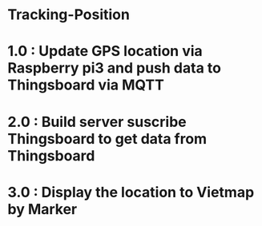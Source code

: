 # Tracking-Position
# 1.0 : Update GPS location via Raspberry pi3 and push data to Thingsboard via MQTT 
# 2.0 : Build server suscribe Thingsboard to get data from Thingsboard
# 3.0 : Display the location to Vietmap by Marker
